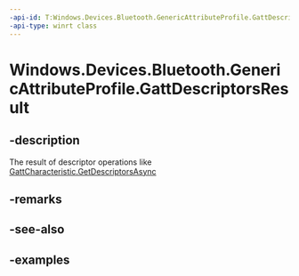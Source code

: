 ```yaml
---
-api-id: T:Windows.Devices.Bluetooth.GenericAttributeProfile.GattDescriptorsResult
-api-type: winrt class
---
```


<!-- Class syntax.
public class GattDescriptorsResult 
-->

# Windows.Devices.Bluetooth.GenericAttributeProfile.GattDescriptorsResult

## -description
The result of descriptor operations like [GattCharacteristic.GetDescriptorsAsync](gattdescriptor_writevaluewithresultasync_525802224.md)
## -remarks

## -see-also

## -examples

